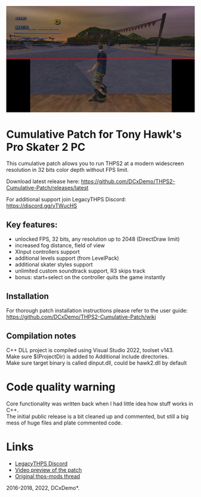 ![THPS2 Cumulative Patch](th2-patch-banner.png)

# Cumulative Patch for Tony Hawk's Pro Skater 2 PC
This cumulative patch allows you to run THPS2 at a modern widescreen resolution in 32 bits color depth without FPS limit.

Download latest release here: https://github.com/DCxDemo/THPS2-Cumulative-Patch/releases/latest

For additional support join LegacyTHPS Discord: https://discord.gg/vTWucHS

## Key features:
* unlocked FPS, 32 bits, any resolution up to 2048 (DirectDraw limit)
* increased fog distance, field of view
* XInput controllers support
* additional levels support (from LevelPack)
* additional skater styles support
* unlimited custom soundtrack support, R3 skips track
* bonus: start+select on the controller quits the game instantly

## Installation
For thorough patch installation instructions please refer to the user guide: https://github.com/DCxDemo/THPS2-Cumulative-Patch/wiki

## Compilation notes
C++ DLL project is compiled using Visual Studio 2022, toolset v143. \
Make sure $(ProjectDir) is added to Additional include directories. \
Make sure target binary is called dinput.dll, could be hawk2.dll by default

# Code quality warning
Core functionality was written back when I had little idea how stuff works in C++. \
The initial public release is a bit cleaned up and commented, but still a big mess of huge files and plate commented code.

# Links
* [LegacyTHPS Discord](https://discord.gg/vTWucHS)
* [Video preview of the patch](https://www.youtube.com/watch?v=1eHHqhsgC6w)
* [Original thps-mods thread](http://www.thps-mods.com/forum/viewtopic.php?t=5429)

2016-2018, 2022, DCxDemo*.
